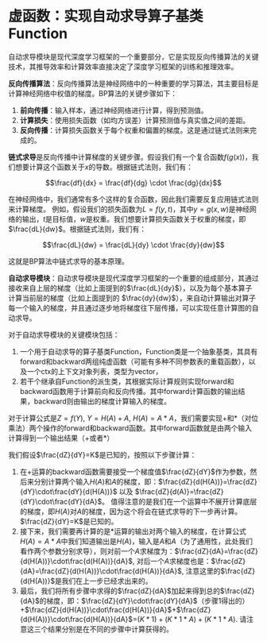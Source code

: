 # 虚函数：实现自动求导算子基类Function

自动求导模块是现代深度学习框架的一个重要部分，它是实现反向传播算法的关键技术，其推导效率和计算效率直接决定了深度学习框架的训练和推理效率。

**反向传播算法**：反向传播算法是神经网络中的一种重要的学习算法，其主要目标是计算神经网络中权值的梯度。BP算法的关键步骤如下：

1. **前向传播**：输入样本，通过神经网络进行计算，得到预测值。
2. **计算损失**：使用损失函数（如均方误差）计算预测值与真实值之间的差距。
3. **反向传播**：计算损失函数关于每个权重和偏置的梯度。这是通过链式法则来完成的。

**链式求导**是反向传播中计算梯度的关键步骤。假设我们有一个复合函数$f(g(x))$，我们想要计算这个函数关于$x$的导数。根据链式法则，我们有：

$$\frac{df}{dx} = \frac{df}{dg} \cdot \frac{dg}{dx}$$

在神经网络中，我们通常有多个这样的复合函数，因此我们需要反复应用链式法则来计算梯度。
例如，假设我们的损失函数为$L = f(y, t)$，其中$y = g(x, w)$是神经网络的输出，$t$是目标值，$w$是权重。我们想要计算损失函数关于权重的梯度，即$\frac{dL}{dw}$。根据链式法则，我们有：

$$\frac{dL}{dw} = \frac{dL}{dy} \cdot \frac{dy}{dw}$$

这就是BP算法中链式求导的基本原理。

**自动求导模块**：自动求导模块是现代深度学习框架的一个重要的组成部分，其通过接收来自上层的梯度（比如上面提到的$\frac{dL}{dy}$），以及为每个基本算子计算当前层的梯度（比如上面提到的 $\frac{dy}{dw}$），来自动计算输出对算子每一个输入的梯度，并且通过逐步地将梯度往下层传播，可以实现任意计算图的自动求导。

对于自动求导模块的关键模块包括：

1. 一个用于自动求导的算子基类Function，Function类是一个抽象基类，其具有forward和backward两组纯虚函数（可能有多种不同参数表的重载函数），以及一个ctx的上下文对象列表，类型为vector<GradTensor>，
2. 若干个继承自Function的派生类，其根据实际计算规则实现forward和backward函数用于计算前向和反向传播。其中forward计算函数的输出结果，backward则由输出的梯度计算输入的梯度。

对于计算公式是$Z=f(Y)$, $Y=H(A)+A$, $H(A)=A*A$，我们需要实现+和*（对位乘法）两个操作的forward和backward函数。其中forward函数就是由两个输入计算得到一个输出结果（+或者*）

我们假设$\frac{dZ}{dY}=K$是已知的，按照以下步骤计算：

1. 在+运算的backward函数需要接受一个梯度值$\frac{dZ}{dY}$作为参数，然后来分别计算两个输入$H(A)$和$A$的梯度，即：$\frac{dZ}{d(H(A))}=\frac{dZ}{dY}\cdot\frac{dY}{d(H(A))}$ 以及 $\frac{dZ}{d(A)}=\frac{dZ}{dY}\cdot\frac{dY}{dA}$。 值得注意的是我们在一个运算中不展开计算底层的梯度，即$H(A)$对$A$的梯度，因为这个将会在链式求导的下一步再计算。$\frac{dZ}{dY}=K$是已知的。
2. 接下来，我们需要再计算的是*运算的输出对两个输入的梯度，在计算公式 $H(A)=A*A$中我们知道输出是$H(A)$，输入是$A$和$A$（为了通用性，此处我们看作两个参数分别求导），则对前一个$A$求梯度为：$\frac{dZ}{dA}=\frac{dZ}{d(H(A))}\cdot\frac{d(H(A))}{dA}$, 对后一个$A$求梯度也是：$\frac{dZ}{dA}=\frac{dZ}{d(H(A))}\cdot\frac{d(H(A))}{dA}$, 注意这里的$\frac{dZ}{d(H(A))}$是我们在上一步已经求出来的。
3. 最后，我们将所有步骤中求得的$\frac{dZ}{dA}$加起来得到总的$\frac{dZ}{dA}$的梯度，即：$\frac{dZ}{dY}\cdot\frac{dY}{dA}$（步骤1得出的）+$\frac{dZ}{d(H(A))}\cdot\frac{d(H(A))}{dA}$+$\frac{dZ}{d(H(A))}\cdot\frac{d(H(A))}{dA}$=$(K*1) + (K*1*A)+(K*1*A)$. 请注意这三个结果分别是在不同的步骤中计算获得的。